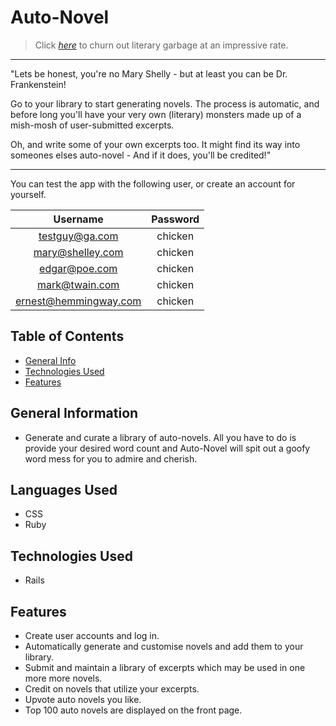 # Auto-Novel
> Click [_here_](https://auto-novel.herokuapp.com/) to churn out literary garbage at an impressive rate.

---------------------

"Lets be honest, you're no Mary Shelly - but at least you can be Dr. Frankenstein!


Go to your library to start generating novels. The process is automatic, and before long you'll have your very own (literary) monsters made up of a mish-mosh of user-submitted excerpts.


Oh, and write some of your own excerpts too. It might find its way into someones elses auto-novel - And if it does, you'll be credited!"

-----------------

You can test the app with the following user, or create an account for yourself.

| **Username**         | **Password** |
|:--------------------:|:------------:|
|testguy@ga.com        |   chicken    |
|mary@shelley.com      |   chicken    |
|edgar@poe.com         |   chicken    |
|mark@twain.com        |   chicken    |
|ernest@hemmingway.com |   chicken    |


## Table of Contents
* [General Info](#general-information)
* [Technologies Used](#technologies-used)
* [Features](#features)

## General Information
- Generate and curate a library of auto-novels. All you have to do is provide your desired word count and Auto-Novel will spit out a goofy word mess for you to admire and cherish.

## Languages Used
- CSS
- Ruby

## Technologies Used
- Rails

## Features
- Create user accounts and log in.
- Automatically generate and customise novels and add them to your library.
- Submit and maintain a library of excerpts which may be used in one more more novels.
- Credit on novels that utilize your excerpts.
- Upvote auto novels you like.
- Top 100 auto novels are displayed on the front page.